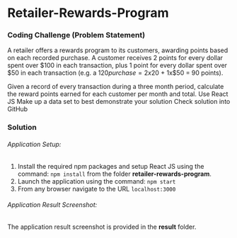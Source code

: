# Retailer-Rewards-Program

### Coding Challenge (Problem Statement)
A retailer offers a rewards program to its customers, awarding points based on each recorded purchase. A customer receives 2 points for every dollar spent over $100 in each transaction, plus 1 point for every dollar spent over $50 in each transaction (e.g. a $120 purchase = 2x$20 + 1x$50 = 90 points).

Given a record of every transaction during a three month period, calculate the reward points earned for each customer per month and total.
Use React JS
Make up a data set to best demonstrate your solution
Check solution into GitHub

### Solution

###### Application Setup:
1. Install the required npm packages and setup React JS using the command: ````npm install```` from the folder **retailer-rewards-program**.
2. Launch the application using the command: ````npm start````
3. From any browser navigate to the URL ````localhost:3000````

###### Application Result Screenshot:
The application result screenshot is provided in the **result** folder.
